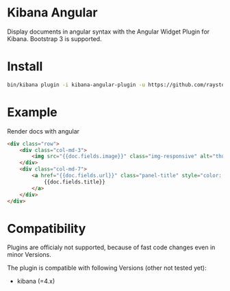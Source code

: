 # Kibana Angular
Display documents in angular syntax with the Angular Widget Plugin for Kibana.
Bootstrap 3 is supported.

# Install

```bash
bin/kibana plugin -i kibana-angular-plugin -u https://github.com/raystorm-place/kibana-angular-plugin/releases/download/v0.0.2/kibana-angular-plugin-v0.0.2.tar.gz
```

# Example

Render docs with angular
```html
<div class="row">
	<div class="col-md-3">
		<img src="{{doc.fields.image}}" class="img-responsive" alt="thumbnail" />
	</div>
	<div class="col-md-7">
		<a href="{{doc.fields.url}}" class="panel-title" style="color: #298fa3">
			{{doc.fields.title}}
		</a>
	</div>
</div>
```

# Compatibility
Plugins are officialy not supported, because of fast code changes even in minor Versions.

The plugin is compatible with following Versions (other not tested yet):
* kibana (=4.x)

